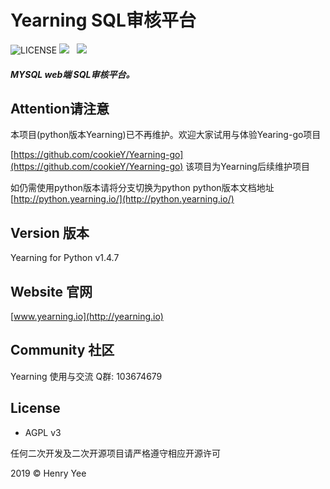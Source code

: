 # Yearning SQL审核平台
![LICENSE](https://img.shields.io/badge/license-AGPL%20-blue.svg)
![](https://img.shields.io/badge/build-release-brightgreen.svg)  
![](https://img.shields.io/badge/version-v1.4.7-brightgreen.svg)  

##### MYSQL web端 SQL审核平台。
## Attention请注意
 本项目(python版本Yearning)已不再维护。欢迎大家试用与体验Yearing-go项目
 
 [https://github.com/cookieY/Yearning-go](https://github.com/cookieY/Yearning-go)
 该项目为Yearning后续维护项目
 
 如仍需使用python版本请将分支切换为python 
 python版本文档地址  [http://python.yearning.io/](http://python.yearning.io/)
 
## Version 版本
Yearning for Python v1.4.7

## Website 官网

[www.yearning.io](http://yearning.io)


## Community 社区
   Yearning 使用与交流          Q群: 103674679

## License

- AGPL v3

任何二次开发及二次开源项目请严格遵守相应开源许可

2019 © Henry Yee


